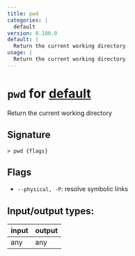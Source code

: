 ```yaml
---
title: pwd
categories: |
  default
version: 0.100.0
default: |
  Return the current working directory
usage: |
  Return the current working directory
---
```


<!-- This file is automatically generated. Please edit the command in https://github.com/nushell/nushell instead. -->

# `pwd` for [default](/commands/categories/default.md)

<div class='command-title'>Return the current working directory</div>

## Signature

`> pwd {flags} `

## Flags

- `--physical, -P`: resolve symbolic links

## Input/output types:

| input | output |
| ----- | ------ |
| any   | any    |
